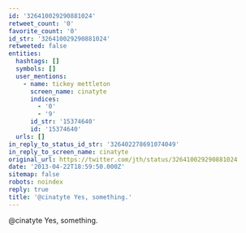 ```yaml
---
id: '326410029290881024'
retweet_count: '0'
favorite_count: '0'
id_str: '326410029290881024'
retweeted: false
entities:
  hashtags: []
  symbols: []
  user_mentions:
    - name: tickey mettleton
      screen_name: cinatyte
      indices:
        - '0'
        - '9'
      id_str: '15374640'
      id: '15374640'
  urls: []
in_reply_to_status_id_str: '326402278691074049'
in_reply_to_screen_name: cinatyte
original_url: https://twitter.com/jth/status/326410029290881024
date: '2013-04-22T18:59:50.000Z'
sitemap: false
robots: noindex
reply: true
title: '@cinatyte Yes, something.'
---
```


@cinatyte Yes, something.